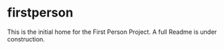 # firstperson
This is the initial home for the First Person Project. A full Readme is under construction.
